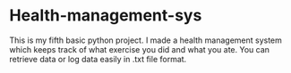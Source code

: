 # Health-management-sys
This is my fifth basic python project. I made a health management system which keeps track of what exercise you did and what you ate.
You can retrieve data or log data easily in .txt file format.

